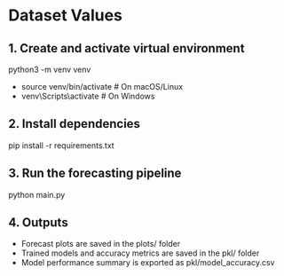 # Dataset Values


## 1. Create and activate virtual environment

   python3 -m venv venv

   - source venv/bin/activate   # On macOS/Linux
   - venv\Scripts\activate      # On Windows

## 2. Install dependencies

   pip install -r requirements.txt
   

## 3. Run the forecasting pipeline

   python main.py
   

## 4. Outputs

-  Forecast plots are saved in the plots/ folder
-  Trained models and accuracy metrics are saved in the pkl/ folder
-  Model performance summary is exported as pkl/model_accuracy.csv
